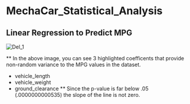 # MechaCar_Statistical_Analysis
## Linear Regression to Predict MPG
![Del_1](https://user-images.githubusercontent.com/91210001/148662309-b93851c7-84b3-49a1-b7d1-e69f70773e9d.PNG)

** In the above image, you can see 3 highlighted coefficents that provide non-random variance to the MPG values in the dataset.
  * vehicle_length
  * vehicle_weight
  * ground_clearance
** Since the p-value is far below .05 (.0000000000535) the slope of the line is not zero.
